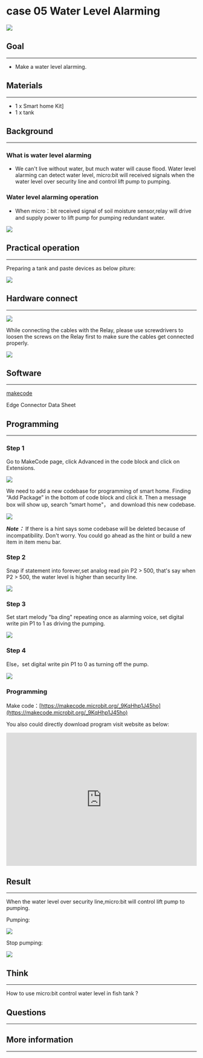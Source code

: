 # case 05 Water Level Alarming

![](./images/ll8HfKH.jpg)
## Goal
---


- Make a water level alarming.

## Materials
---

- 1 x Smart home Kit]
- 1 x tank

## Background
---
### What is water level alarming 
- We can't live without water, but much water will cause flood. Water level alarming can detect water level, micro:bit will received signals when the water level over security line and control lift pump to pumping.

### Water level alarming operation
- When micro：bit received signal of soil moisture sensor,relay will drive and supply power to lift pump for pumping redundant water.

![](./images/OsjzuWx.png)

## Practical operation
---
Preparing a tank and paste devices as below piture:

![](./images/ztW3W42.jpg)

## Hardware connect
---

![](./images/LRBAV68.png)

While connecting the cables with the Relay, please use screwdrivers to loosen the screws on the Relay first to make sure the cables get connected properly. 

![](./images/smart_home_kit_case_05_06.png)




## Software
---
[makecode](https://makecode.microbit.org/#)

Edge Connector Data Sheet



## Programming
---
### Step 1
Go to MakeCode page, click Advanced in the code block and click on Extensions.

![](./images/2qCyzQ7.png)

We need to add a new codebase for programming of smart home. Finding “Add Package” in the bottom of code block and click it. Then a message box will show up, search “smart home"， and download this new codebase.

![](./images/QR2s7LD.png)

***Note：*** If there is a hint says some codebase will be deleted because of incompatibility. Don't worry. You could go ahead as the hint or build a new item in item menu bar.

### Step 2

Snap if statement into forever,set analog read pin P2 > 500, that's say when P2 > 500, the water level is higher than security line.

![](./images/xa3pCF4.png)

### Step 3

Set start melody "ba ding" repeating once as alarming voice, set digital write pin P1 to 1 as driving the pumping.

![](./images/zhdgMcI.png)

### Step 4
Else，set digital write pin P1 to 0 as turning off the pump.

![](./images/lfQVbVh.png)

### Programming

Make code：[https://makecode.microbit.org/_9KqHhp1J45ho](https://makecode.microbit.org/_9KqHhp1J45ho)

You also could directly download program visit website as below:

<div style="position:relative;height:0;padding-bottom:70%;overflow:hidden;"><iframe style="position:absolute;top:0;left:0;width:100%;height:100%;" src="https://makecode.microbit.org/#pub:_9KqHhp1J45ho" frameborder="0" sandbox="allow-popups allow-forms allow-scripts allow-same-origin"></iframe></div>  

## Result
---
When the water level over security line,micro:bit will control lift pump to pumping.

Pumping:

![](./images/991WoLx.jpg)

Stop pumping:

![](./images/hPf3xtQ.jpg)

## Think
---
How to use micro:bit control water level in fish tank ?

## Questions
---


## More information  
---

